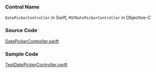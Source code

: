 ### Control Name

`DatePickerController` in Swift, `MSFDatePickerController` in Objective-C

### Source Code

[DatePickerController.swift](https://github.com/microsoft/fluentui-apple/blob/master/macos/OfficeUIFabric/DatePicker/DatePickerController.swift)

### Sample Code

[TestDatePickerController.swift](https://github.com/microsoft/fluentui-apple/blob/master/macos/OfficeUIFabricTestApp/TestDatePickerController.swift)
